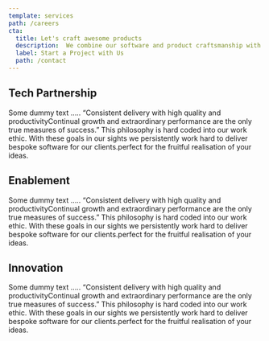 ```yaml
---
template: services
path: /careers
cta:
  title: Let's craft awesome products
  description:  We combine our software and product craftsmanship with our client’s disruptive ideas to achieve their business goals with high ROI.
  label: Start a Project with Us
  path: /contact
---
```


## Tech Partnership

Some dummy text ….. “Consistent delivery with high quality and productivityContinual growth and extraordinary performance are the only true measures of success.” This philosophy is hard coded into our work ethic. With these goals in our sights we persistently work hard to deliver bespoke software for our clients.perfect for the fruitful realisation of your ideas. 

## Enablement

Some dummy text ….. “Consistent delivery with high quality and productivityContinual growth and extraordinary performance are the only true measures of success.” This philosophy is hard coded into our work ethic. With these goals in our sights we persistently work hard to deliver bespoke software for our clients.perfect for the fruitful realisation of your ideas. 

## Innovation

Some dummy text ….. “Consistent delivery with high quality and productivityContinual growth and extraordinary performance are the only true measures of success.” This philosophy is hard coded into our work ethic. With these goals in our sights we persistently work hard to deliver bespoke software for our clients.perfect for the fruitful realisation of your ideas. 
